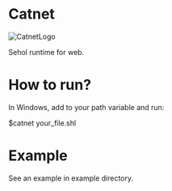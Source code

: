 # Catnet
![CatnetLogo](https://raw.githubusercontent.com/renan-augusto3850/catnet/main/catnet-small.png)

Sehol runtime for web.
# How to run?
In Windows, add to your path variable and run:

$catnet your_file.shl

# Example
See an example in example directory.
